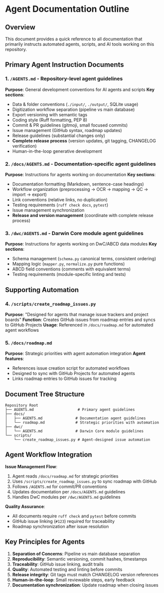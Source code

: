 # Agent Documentation Outline

## Overview
This document provides a quick reference to all documentation that primarily instructs automated agents, scripts, and AI tools working on this repository.

## Primary Agent Instruction Documents

### 1. `/AGENTS.md` - Repository-level agent guidelines
**Purpose**: General development conventions for AI agents and scripts
**Key sections**:
- Data & folder conventions (`./input/`, `./output/`, SQLite usage)
- Digitization workflow separation (pipeline vs main database)
- Export versioning with semantic tags
- Coding style (Ruff formatting, PEP 8)
- Commit & PR guidelines (gitmoji, small focused commits)
- Issue management (GitHub syntax, roadmap updates)
- Release guidelines (substantial changes only)
- **Complete release process** (version updates, git tagging, CHANGELOG verification)
- Human-in-the-loop generative development

### 2. `/docs/AGENTS.md` - Documentation-specific agent guidelines
**Purpose**: Instructions for agents working on documentation
**Key sections**:
- Documentation formatting (Markdown, sentence-case headings)
- Workflow organization (preprocessing → OCR → mapping → QC → import → export)
- Link conventions (relative links, no duplication)
- Testing requirements (`ruff check docs`, `pytest`)
- Issue management synchronization
- **Release and version management** (coordinate with complete release process)

### 3. `/dwc/AGENTS.md` - Darwin Core module agent guidelines
**Purpose**: Instructions for agents working on DwC/ABCD data modules
**Key sections**:
- Schema management (`schema.py` canonical terms, consistent ordering)
- Mapping logic (`mapper.py`, `normalize.py` pure functions)
- ABCD field conventions (comments with equivalent terms)
- Testing requirements (module-specific linting and tests)

## Supporting Automation

### 4. `/scripts/create_roadmap_issues.py`
**Purpose**: "Designed for agents that manage issue trackers and project boards"
**Function**: Creates GitHub issues from roadmap entries and syncs to GitHub Projects
**Usage**: Referenced in `/docs/roadmap.md` for automated agent workflows

### 5. `/docs/roadmap.md`
**Purpose**: Strategic priorities with agent automation integration
**Agent features**:
- References issue creation script for automated workflows
- Designed to sync with GitHub Projects for automated agents
- Links roadmap entries to GitHub issues for tracking

## Document Tree Structure

```
Repository Root
├── AGENTS.md                    # Primary agent guidelines
├── docs/
│   ├── AGENTS.md               # Documentation agent guidelines
│   └── roadmap.md              # Strategic priorities with automation
├── dwc/
│   └── AGENTS.md               # Darwin Core module guidelines
└── scripts/
    └── create_roadmap_issues.py # Agent-designed issue automation
```

## Agent Workflow Integration

**Issue Management Flow**:
1. Agent reads `/docs/roadmap.md` for strategic priorities
2. Uses `/scripts/create_roadmap_issues.py` to sync roadmap with GitHub
3. Follows `/AGENTS.md` for commit/PR conventions
4. Updates documentation per `/docs/AGENTS.md` guidelines
5. Handles DwC modules per `/dwc/AGENTS.md` guidelines

**Quality Assurance**:
- All documents require `ruff check` and `pytest` before commits
- GitHub issue linking (`#123`) required for traceability
- Roadmap synchronization after issue resolution

## Key Principles for Agents

1. **Separation of Concerns**: Pipeline vs main database separation
2. **Reproducibility**: Semantic versioning, commit hashes, timestamps
3. **Traceability**: GitHub issue linking, audit trails
4. **Quality**: Automated testing and linting before commits
5. **Release integrity**: Git tags must match CHANGELOG version references
6. **Human-in-the-loop**: Small reviewable steps, early feedback
7. **Documentation synchronization**: Update roadmap when closing issues